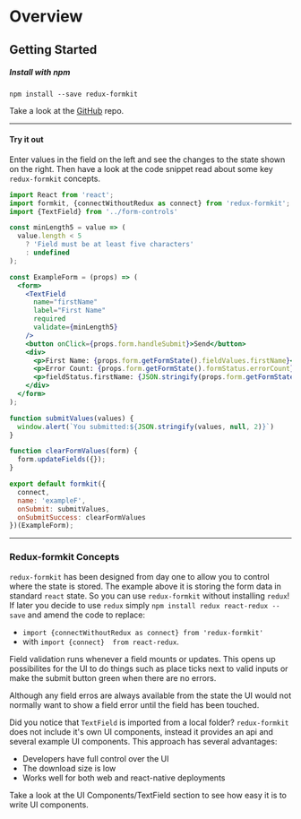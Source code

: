 # Overview

## Getting Started

##### Install with npm

```
npm install --save redux-formkit
```

Take a look at the [GitHub](https://github.com/chrisfield/redux-formkit) repo.

---

#### Try it out
Enter values in the field on the left and see the changes to the state shown on the right. Then have a look at the code snippet read about some key `redux-formkit` concepts.

<!-- STORY -->

```jsx
import React from 'react';
import formkit, {connectWithoutRedux as connect} from 'redux-formkit';
import {TextField} from '../form-controls'

const minLength5 = value => (
  value.length < 5
    ? 'Field must be at least five characters'
    : undefined
);

const ExampleForm = (props) => (
  <form>
    <TextField
      name="firstName"
      label="First Name"
      required
      validate={minLength5}
    />
    <button onClick={props.form.handleSubmit}>Send</button>
    <div>
      <p>First Name: {props.form.getFormState().fieldValues.firstName}</p>
      <p>Error Count: {props.form.getFormState().formStatus.errorCount}</p>
      <p>fieldStatus.firstName: {JSON.stringify(props.form.getFormState().fieldStatus.firstName)}</p>
    </div>
  </form>  
);

function submitValues(values) {
  window.alert(`You submitted:${JSON.stringify(values, null, 2)}`)
}

function clearFormValues(form) {
  form.updateFields({});
}

export default formkit({
  connect,
  name: 'exampleF',
  onSubmit: submitValues,
  onSubmitSuccess: clearFormValues
})(ExampleForm);
```

---

### Redux-formkit Concepts

`redux-formkit` has been designed from day one to allow you to control where the state is stored. The example above it is storing the form data in standard `react` state. So you can use `redux-formkit` without installing `redux`! If later you decide to use `redux` simply `npm install redux react-redux --save` and amend the code to replace:
- ```import {connectWithoutRedux as connect} from 'redux-formkit'```
- with ```import {connect}  from react-redux```.

Field validation runs whenever a field mounts or updates. This opens up possibilites for the UI to do things such as place ticks next to valid inputs or make the submit button green when there are no errors.

Although any field erros are always available from the state the UI would not normally want to show a field error until the field has been touched.

Did you notice that `TextField` is imported from a local folder? `redux-formkit` does not include it's own UI components, instead it provides an api and several example UI components. This approach has several advantages:
- Developers have full control over the UI
- The download size is low
- Works well for both web and react-native deployments


Take a look at the UI Components/TextField section to see how easy it is to write UI components.
<br/>